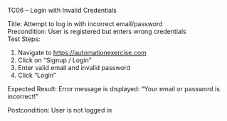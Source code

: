 TC06 – Login with Invalid Credentials

Title: Attempt to log in with incorrect email/password  
Precondition: User is registered but enters wrong credentials  
Test Steps:
1. Navigate to https://automationexercise.com
2. Click on “Signup / Login”
3. Enter valid email and invalid password
4. Click “Login”

Expected Result: Error message is displayed: “Your email or password is incorrect!”

Postcondition: User is not logged in

